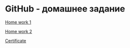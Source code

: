 # GitHub   - домашнее задание 

[Home work 1](https://github.com/makevkin/GitHub/blob/main/HW_GitHub.txt)

[Home work 2](https://github.com/makevkin/GitHub/blob/main/HW2_GitHub.txt)

[Certificate](https://drive.google.com/file/d/1pjzLl6AZzChjfEDLuK8jXAD442m5b8WX/view?usp=sharing)
